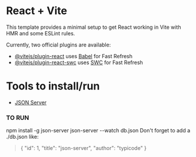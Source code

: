 # React + Vite

This template provides a minimal setup to get React working in Vite with HMR and some ESLint rules.

Currently, two official plugins are available:

- [@vitejs/plugin-react](https://github.com/vitejs/vite-plugin-react/blob/main/packages/plugin-react/README.md) uses [Babel](https://babeljs.io/) for Fast Refresh
- [@vitejs/plugin-react-swc](https://github.com/vitejs/vite-plugin-react-swc) uses [SWC](https://swc.rs/) for Fast Refresh

# Tools to install/run

- [JSON Server](https://github.com/typicode/json-server#getting-started)
### TO RUN
npm install -g json-server
json-server --watch db.json
Don't forget to add a ./db.json like:
> { "id": 1, "title": "json-server", "author": "typicode" }